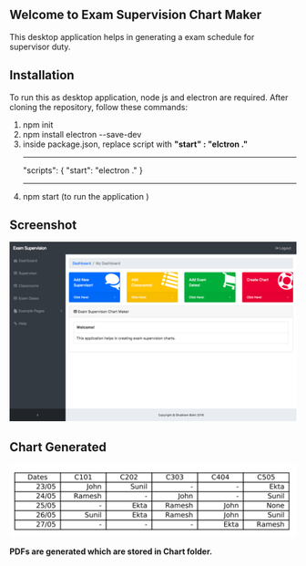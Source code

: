 ## Welcome to Exam Supervision Chart Maker

This desktop application helps in generating a exam schedule for supervisor duty.

## Installation

To run this as desktop application, node js and electron are required. After cloning the repository, follow these commands:
1. npm init
2. npm install electron --save-dev
3. inside package.json, replace script with **"start" : "elctron ."**
    ***
    "scripts": {
        "start": "electron ."
      }
    ***
4. npm start (to run the application )


## Screenshot

![alttext](https://github.com/shubham99bisht/Exam_Supervision/blob/master/src/Dashboard.png)

## Chart Generated

![alt text](https://github.com/shubham99bisht/Exam_Supervision/blob/master/src/Chart.png)

**PDFs are generated which are stored in Chart folder.**
